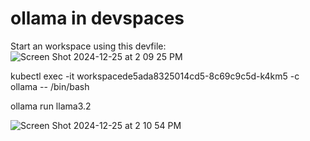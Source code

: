 # ollama in devspaces

Start an workspace using this devfile:
![Screen Shot 2024-12-25 at 2 09 25 PM](https://github.com/user-attachments/assets/695bdbc2-caff-4516-bb6a-b253aba5042c)

kubectl exec -it workspacede5ada8325014cd5-8c69c9c5d-k4km5 -c ollama -- /bin/bash

ollama run llama3.2

![Screen Shot 2024-12-25 at 2 10 54 PM](https://github.com/user-attachments/assets/1c5d7cbc-6774-4ff3-9c1f-dd8dcbb72b21)
